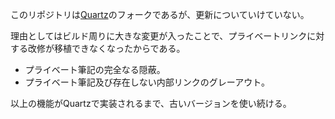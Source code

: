 このリポジトリは[Quartz](https://github.com/jackyzha0/quartz)のフォークであるが、更新についていけていない。

理由としてはビルド周りに大きな変更が入ったことで、プライベートリンクに対する改修が移植できなくなったからである。

- プライベート筆記の完全なる隠蔽。
- プライベート筆記及び存在しない内部リンクのグレーアウト。

以上の機能がQuartzで実装されるまで、古いバージョンを使い続ける。
